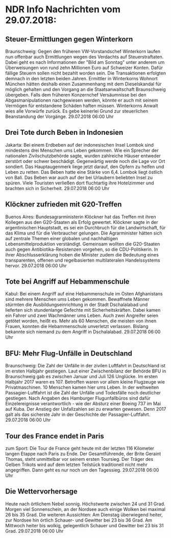 # NDR Info Nachrichten vom 29.07.2018:


## Steuer-Ermittlungen gegen Winterkorn
Braunschweig: 	Gegen den früheren VW-Vorstandschef Winterkorn laufen nun offenbar auch Ermittlungen wegen des Verdachts auf Steuerstraftaten. Dabei geht es nach Informationen der "Bild am Sonntag" unter anderem um Überweisungen von rund zehn Millionen Euro auf Schweizer Konten. Dafür fällige Steuern sollen nicht bezahlt worden sein. Die Transaktionen erfolgten demnach in den letzten beiden Jahren. Ermittler in Winterkorns Wohnort München hätten deshalb einen Zusammenhang mit dem Dieselskandal für möglich gehalten und den Vorgang an die Staatsanwaltschaft Braunschweig übergeben. Falls dem früheren Konzernchef Versäumnisse bei den Abgasmanipulationen nachgewiesen werden, könnte er auch mit seinem Vermögen für entstandene Schäden haften müssen. Winterkorns Anwalt wies alle Vorwürfe zurück. Es gebe keinerlei Grund zur steuerlichen Beanstandung der Vorgänge. 29.07.2018 06:00 Uhr 

## Drei Tote durch Beben in Indonesien
Jakarta: Bei einem Erdbeben auf der indonesischen Insel Lombok sind mindestens drei Menschen ums Leben gekommen. Wie ein Sprecher der nationalen Zivilschutzbehörde sagte, wurden zahlreiche Häuser entweder zerstört oder schwer beschädigt. Gegenwärtig werde noch die Lage vor Ort sondiert. Das Hauptaugenmerk liege jetzt darauf, den Opfern zu helfen und Leben zu retten. Das Beben hatte eine Stärke von 6,4. Lombok liegt östlich von Bali. Das Beben war auch auf der bei Urlaubern beliebten Insel zu spüren. Viele Touristen verließen dort fluchtartig ihre Hotelzimmer und brachten sich in Sicherheit. 29.07.2018 06:00 Uhr 

## Klöckner zufrieden mit G20-Treffen
Buenos Aires: Bundesagrarministerin Klöckner hat das Treffen mit ihren Kollegen aus den G20-Staaten als Erfolg gewertet. Klöckner sagte in der argentinischen Hauptstadt, es sei ein Durchbruch für die Landwirtschaft, für das Klima und für die Verbraucher gelungen. Die Agrarminister hätten sich auf zentrale Themen einer globalen und nachhaltigen Lebensmittelproduktion verständigt. Gemeinsam wollten die G20-Staaten auch gegen Antibiotika-Resistenzen vorgehen, so die CDU-Politikerin. In ihrer Abschlusserklärung hoben die Minister zudem die Bedeutung eines transparenten, offenen und regelbasierten multilateralen Handelssystems hervor. 29.07.2018 06:00 Uhr 

## Tote bei Angriff auf Hebammenschule
Kabul: Bei einem Angriff auf eine Hebammenschule im Osten Afghanistans sind mehrere Menschen ums Leben gekommen. Bewaffnete Männer stürmten die Ausbildungseinrichtung in der Stadt Dschalalabad und lieferten sich stundenlange Gefechte mit Sicherheitskräften. Dabei kamen ein Fahrer und zwei Wachmänner ums Leben. Auch zwei Angreifer seien getötet worden, heißt es. Mehr als 60 Menschen, die meisten von ihnen Frauen, konnten die Hebammenschule unverletzt verlassen. Bislang bekannte sich niemand zu dem Angriff in Dschalalabad. 29.07.2018 06:00 Uhr 

## BFU: Mehr Flug-Unfälle in Deutschland
Braunschweig:	Die Zahl der Unfälle in der zivilen Luftfahrt in Deutschland ist im ersten Halbjahr gestiegen. Laut einer Zwischenbilanz der Behörde BFU in Braunschweig gab es zwischen Januar und Juli 126 Unglücke. Im ersten Halbjahr 2017 waren es 107. Betroffen waren vor allem kleine Flugzeuge wie Privatmaschinen. 10 Menschen kamen hier ums Leben. In der weltweiten Passagier-Luftfahrt ist die Zahl der Unfälle und Todesfälle noch deutlicher gestiegen. Nach Angaben des Hamburger Flugunfallbüros sind dafür Einzelereignisse verantwortlich - wie der Absturz einer Boeing 737 im Mai auf Kuba. Der Anstieg der Unfallzahlen sei zu erwarten gewesen. Denn 2017 galt als das sicherste Jahr in der Geschichte der Passagier-Luftfahrt. 29.07.2018 06:00 Uhr 

## Tour des France endet in Paris
zum Sport: Die Tour de France geht heute mit der letzten 116 Kilometer langen Etappe nach Paris zu Ende. Der Gesamtführende, der Brite Geraint Thomas, steht unmittelbar vor seinem ersten Toursieg. Der Träger des Gelben Trikots wird auf dem letzten Teilstück traditionell nicht mehr angegriffen. Dann geht es nur noch um den Tagessieg. 29.07.2018 06:00 Uhr 

## Die Wettervorhersage
Heute nach örtlichem Nebel sonnig. Höchstwerte zwischen 24 und 31 Grad. Morgen viel Sonnenschein, an der Nordsee auch einige Wolken bei maximal 26 bis 35 Grad. Die weiteren Aussichten: Am Dienstag überwiegend heiter, zur Nordsee hin örtlich Schauer- und Gewitter bei 23 bis 36 Grad. Am Mittwoch heiter bis wolkig, gelegentlich Schauer und Gewitter bei 23 bis 31 Grad. 29.07.2018 06:00 Uhr 
